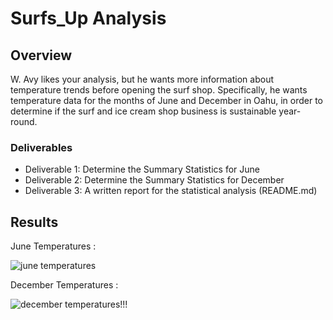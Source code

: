 # Surfs_Up Analysis

## Overview
W. Avy likes your analysis, but he wants more information about temperature trends before opening the surf shop. Specifically, he wants temperature data for the months of June and December in Oahu, in order to determine if the surf and ice cream shop business is sustainable year-round.

### Deliverables
 -  Deliverable 1: Determine the Summary Statistics for June
 -  Deliverable 2: Determine the Summary Statistics for December
 -  Deliverable 3: A written report for the statistical analysis (README.md)

## Results

June Temperatures :

![june temperatures](https://user-images.githubusercontent.com/119345840/217997788-1f64725e-434c-4143-9d28-c9bc5fa36135.PNG)

December Temperatures :

![december temperatures!!!](https://user-images.githubusercontent.com/119345840/217997835-fdb55070-70f5-4542-86ea-8e014e5f8523.PNG)
